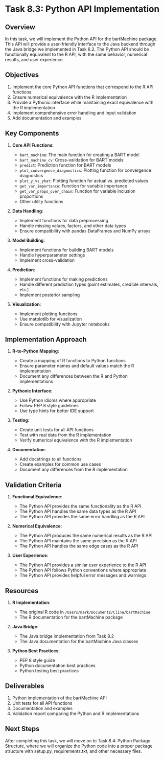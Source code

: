 # Task 8.3: Python API Implementation

## Overview

In this task, we will implement the Python API for the bartMachine package. This API will provide a user-friendly interface to the Java backend through the Java bridge we implemented in Task 8.2. The Python API should be functionally equivalent to the R API, with the same behavior, numerical results, and user experience.

## Objectives

1. Implement the core Python API functions that correspond to the R API functions
2. Ensure numerical equivalence with the R implementation
3. Provide a Pythonic interface while maintaining exact equivalence with the R implementation
4. Implement comprehensive error handling and input validation
5. Add documentation and examples

## Key Components

1. **Core API Functions**:
   - `bart_machine`: The main function for creating a BART model
   - `bart_machine_cv`: Cross-validation for BART models
   - `predict`: Prediction function for BART models
   - `plot_convergence_diagnostics`: Plotting function for convergence diagnostics
   - `plot_y_vs_yhat`: Plotting function for actual vs. predicted values
   - `get_var_importance`: Function for variable importance
   - `get_var_props_over_chain`: Function for variable inclusion proportions
   - Other utility functions

2. **Data Handling**:
   - Implement functions for data preprocessing
   - Handle missing values, factors, and other data types
   - Ensure compatibility with pandas DataFrames and NumPy arrays

3. **Model Building**:
   - Implement functions for building BART models
   - Handle hyperparameter settings
   - Implement cross-validation

4. **Prediction**:
   - Implement functions for making predictions
   - Handle different prediction types (point estimates, credible intervals, etc.)
   - Implement posterior sampling

5. **Visualization**:
   - Implement plotting functions
   - Use matplotlib for visualization
   - Ensure compatibility with Jupyter notebooks

## Implementation Approach

1. **R-to-Python Mapping**:
   - Create a mapping of R functions to Python functions
   - Ensure parameter names and default values match the R implementation
   - Document any differences between the R and Python implementations

2. **Pythonic Interface**:
   - Use Python idioms where appropriate
   - Follow PEP 8 style guidelines
   - Use type hints for better IDE support

3. **Testing**:
   - Create unit tests for all API functions
   - Test with real data from the R implementation
   - Verify numerical equivalence with the R implementation

4. **Documentation**:
   - Add docstrings to all functions
   - Create examples for common use cases
   - Document any differences from the R implementation

## Validation Criteria

1. **Functional Equivalence**:
   - The Python API provides the same functionality as the R API
   - The Python API handles the same data types as the R API
   - The Python API provides the same error handling as the R API

2. **Numerical Equivalence**:
   - The Python API produces the same numerical results as the R API
   - The Python API maintains the same precision as the R API
   - The Python API handles the same edge cases as the R API

3. **User Experience**:
   - The Python API provides a similar user experience to the R API
   - The Python API follows Python conventions where appropriate
   - The Python API provides helpful error messages and warnings

## Resources

1. **R Implementation**:
   - The original R code in `/Users/mark/Documents/Cline/bartMachine`
   - The R documentation for the bartMachine package

2. **Java Bridge**:
   - The Java bridge implementation from Task 8.2
   - The Java documentation for the bartMachine Java classes

3. **Python Best Practices**:
   - PEP 8 style guide
   - Python documentation best practices
   - Python testing best practices

## Deliverables

1. Python implementation of the bartMachine API
2. Unit tests for all API functions
3. Documentation and examples
4. Validation report comparing the Python and R implementations

## Next Steps

After completing this task, we will move on to Task 8.4: Python Package Structure, where we will organize the Python code into a proper package structure with setup.py, requirements.txt, and other necessary files.
